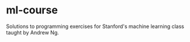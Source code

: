 # ml-course
Solutions to programming exercises for Stanford's machine learning class taught by Andrew Ng.
